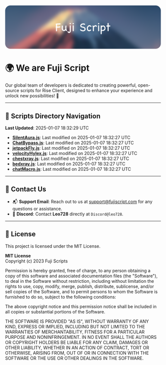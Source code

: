 ![Banner](.github/b.webp)

# 🌍 **We are Fuji Script**

Our global team of developers is dedicated to creating powerful, open-source scripts for Rise Client, designed to enhance your experience and unlock new possibilities! 🌟

---
<!-- SCRIPTS_NAVIGATION_START -->
## 📂 **Scripts Directory Navigation**

**Last Updated**: 2025-01-07 18:32:29 UTC

- **[SilentAura.js](scripts/SilentAura.js)**: Last modified on 2025-01-07 18:32:27 UTC
- **[ChatBypass.js](scripts/ChatBypass.js)**: Last modified on 2025-01-07 18:32:27 UTC
- **[jetpackFly.js](scripts/jetpackFly.js)**: Last modified on 2025-01-07 18:32:27 UTC
- **[velocityHylex.js](scripts/velocityHylex.js)**: Last modified on 2025-01-07 18:32:27 UTC
- **[chestxray.js](scripts/chestxray.js)**: Last modified on 2025-01-07 18:32:27 UTC
- **[bedxray.js](scripts/bedxray.js)**: Last modified on 2025-01-07 18:32:27 UTC
- **[chatMacro.js](scripts/chatMacro.js)**: Last modified on 2025-01-07 18:32:27 UTC

<!-- SCRIPTS_NAVIGATION_END -->

---

## 💬 **Contact Us**  
- 📬 **Support Email**: Reach out to us at [support@fujiscript.com](mailto:support@fujiscript.com) for any questions or assistance.  
- 💬 **Discord**: Contact **Leo728** directly at `Discord@leo728`.

---

## 📜 **License**

This project is licensed under the MIT License.  

**MIT License**  
Copyright (c) 2023 Fuji Scripts  

Permission is hereby granted, free of charge, to any person obtaining a copy of this software and associated documentation files (the "Software"), to deal in the Software without restriction, including without limitation the rights to use, copy, modify, merge, publish, distribute, sublicense, and/or sell copies of the Software, and to permit persons to whom the Software is furnished to do so, subject to the following conditions:  

The above copyright notice and this permission notice shall be included in all copies or substantial portions of the Software.  

THE SOFTWARE IS PROVIDED "AS IS", WITHOUT WARRANTY OF ANY KIND, EXPRESS OR IMPLIED, INCLUDING BUT NOT LIMITED TO THE WARRANTIES OF MERCHANTABILITY, FITNESS FOR A PARTICULAR PURPOSE AND NONINFRINGEMENT. IN NO EVENT SHALL THE AUTHORS OR COPYRIGHT HOLDERS BE LIABLE FOR ANY CLAIM, DAMAGES OR OTHER LIABILITY, WHETHER IN AN ACTION OF CONTRACT, TORT OR OTHERWISE, ARISING FROM, OUT OF OR IN CONNECTION WITH THE SOFTWARE OR THE USE OR OTHER DEALINGS IN THE SOFTWARE.  

